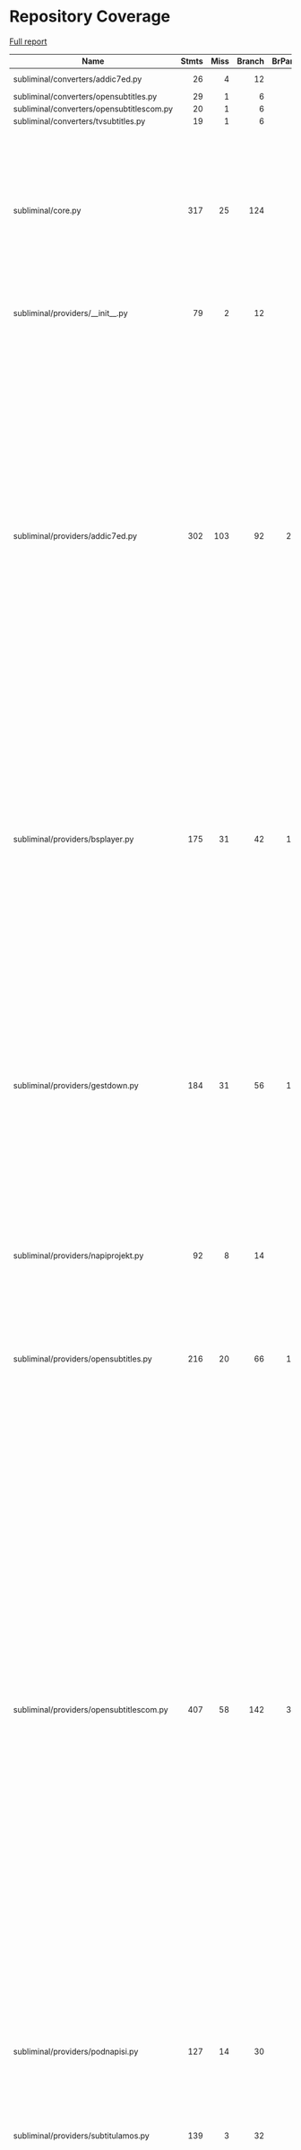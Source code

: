 # Repository Coverage

[Full report](https://htmlpreview.github.io/?https://github.com/Diaoul/subliminal/blob/python-coverage-comment-action-data/htmlcov/index.html)

| Name                                      |    Stmts |     Miss |   Branch |   BrPart |   Cover |   Missing |
|------------------------------------------ | -------: | -------: | -------: | -------: | ------: | --------: |
| subliminal/converters/addic7ed.py         |       26 |        4 |       12 |        4 |     79% |51, 53, 62, 64 |
| subliminal/converters/opensubtitles.py    |       29 |        1 |        6 |        1 |     94% |        64 |
| subliminal/converters/opensubtitlescom.py |       20 |        1 |        6 |        1 |     92% |        42 |
| subliminal/converters/tvsubtitles.py      |       19 |        1 |        6 |        1 |     92% |        34 |
| subliminal/core.py                        |      317 |       25 |      124 |        8 |     91% |171-172, 177-179, 197-198, 257-258, 273->298, 285->289, 339, 351-353, 702-714 |
| subliminal/providers/\_\_init\_\_.py      |       79 |        2 |       12 |        1 |     97% |67->exit, 151, 273 |
| subliminal/providers/addic7ed.py          |      302 |      103 |       92 |       20 |     61% |167-177, 198->201, 252-258, 263, 279, 288-289, 311-339, 343-357, 376-406, 410-420, 430, 437->441, 467-468, 479-489, 498->504, 500->498, 525, 528, 544-545, 557-558, 595, 602-603, 613, 626-627, 631 |
| subliminal/providers/bsplayer.py          |      175 |       31 |       42 |       10 |     76% |71, 74, 86-88, 95, 99-101, 154-158, 163-167, 172-176, 265->267, 279-280, 286, 290-291, 302, 317, 321->347 |
| subliminal/providers/gestdown.py          |      184 |       31 |       56 |       16 |     79% |113-119, 140->147, 174, 188, 227->233, 229->227, 246, 252-254, 260-261, 283, 299-300, 329-330, 379, 386-387, 399, 402, 409-411, 416-417, 421 |
| subliminal/providers/napiprojekt.py       |       92 |        8 |       14 |        3 |     90% |72, 123, 133-138, 156 |
| subliminal/providers/opensubtitles.py     |      216 |       20 |       66 |       12 |     86% |103-107, 115, 123, 148-149, 159-162, 249, 327, 414, 416, 418, 420, 422, 424 |
| subliminal/providers/opensubtitlescom.py  |      407 |       58 |      142 |       39 |     81% |139, 303-307, 338, 357-358, 417, 425, 431-432, 440-441, 446, 448-449, 469-470, 483, 490-491, 503, 510, 517, 525, 542, 550-554, 567, 581, 600, 627, 630-632, 635, 643, 655, 659, 662->674, 717->720, 720->723, 733->736, 751, 758, 765-769, 777-778, 850, 852, 854, 856, 858, 860 |
| subliminal/providers/podnapisi.py         |      127 |       14 |       30 |        9 |     85% |64, 111, 136, 167-168, 171-172, 204-205, 219, 230, 235, 249-250 |
| subliminal/providers/subtitulamos.py      |      139 |        3 |       32 |        2 |     97% |157-158, 255 |
| subliminal/providers/tvsubtitles.py       |      166 |       15 |       46 |       14 |     86% |74, 90->92, 92->95, 148, 163, 176-177, 201, 237, 279, 285->291, 298-299, 304, 312->327, 319-320, 329-330 |
| subliminal/refiners/hash.py               |       48 |       18 |       18 |        0 |     55% |    77-104 |
| subliminal/refiners/metadata.py           |       68 |       28 |       34 |       12 |     55% |36, 41-42, 53-57, 63-70, 77-78, 80-81, 82->89, 86, 90->115, 96-101, 103-107, 113 |
| subliminal/refiners/omdb.py               |      167 |       34 |       62 |       17 |     76% |29-31, 73-84, 97-98, 125-126, 128, 178, 187->184, 201, 211-212, 217-218, 222->229, 225-226, 252-253, 258-259, 266-267, 275->270, 279-280, 311, 318->321 |
| subliminal/refiners/tmdb.py               |      164 |       27 |       48 |       12 |     80% |25-27, 126, 132, 137, 181, 193-197, 209-213, 227->exit, 235-236, 242-243, 263, 280-281, 286-287, 295, 336->339 |
| subliminal/refiners/tvdb.py               |      225 |       27 |       62 |       15 |     85% |39, 182, 184, 256, 273-279, 295, 311, 325, 329, 359-360, 364-365, 369, 375-376, 449-450, 452-453, 473-474 |
| subliminal/score.py                       |       57 |       11 |       24 |        5 |     80% |137, 179-180, 182-183, 185-186, 188-189, 192-193 |
| subliminal/subtitle.py                    |      214 |        0 |       58 |        1 |     99% |  453->456 |
|                                 **TOTAL** | **3691** |  **462** | **1094** |  **203** | **84%** |           |

10 files skipped due to complete coverage.


## Setup coverage badge

Below are examples of the badges you can use in your main branch `README` file.

### Direct image

[![Coverage badge](https://raw.githubusercontent.com/Diaoul/subliminal/python-coverage-comment-action-data/badge.svg)](https://htmlpreview.github.io/?https://github.com/Diaoul/subliminal/blob/python-coverage-comment-action-data/htmlcov/index.html)

This is the one to use if your repository is private or if you don't want to customize anything.

### [Shields.io](https://shields.io) Json Endpoint

[![Coverage badge](https://img.shields.io/endpoint?url=https://raw.githubusercontent.com/Diaoul/subliminal/python-coverage-comment-action-data/endpoint.json)](https://htmlpreview.github.io/?https://github.com/Diaoul/subliminal/blob/python-coverage-comment-action-data/htmlcov/index.html)

Using this one will allow you to [customize](https://shields.io/endpoint) the look of your badge.
It won't work with private repositories. It won't be refreshed more than once per five minutes.

### [Shields.io](https://shields.io) Dynamic Badge

[![Coverage badge](https://img.shields.io/badge/dynamic/json?color=brightgreen&label=coverage&query=%24.message&url=https%3A%2F%2Fraw.githubusercontent.com%2FDiaoul%2Fsubliminal%2Fpython-coverage-comment-action-data%2Fendpoint.json)](https://htmlpreview.github.io/?https://github.com/Diaoul/subliminal/blob/python-coverage-comment-action-data/htmlcov/index.html)

This one will always be the same color. It won't work for private repos. I'm not even sure why we included it.

## What is that?

This branch is part of the
[python-coverage-comment-action](https://github.com/marketplace/actions/python-coverage-comment)
GitHub Action. All the files in this branch are automatically generated and may be
overwritten at any moment.